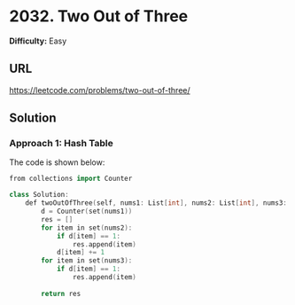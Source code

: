 # 2032. Two Out of Three
**Difficulty:** Easy

## URL

https://leetcode.com/problems/two-out-of-three/

## Solution

### Approach 1: Hash Table

The code is shown below:

```c++
from collections import Counter

class Solution:
    def twoOutOfThree(self, nums1: List[int], nums2: List[int], nums3: List[int]) -> List[int]:
        d = Counter(set(nums1))
        res = []
        for item in set(nums2):
            if d[item] == 1:
                res.append(item)
            d[item] += 1
        for item in set(nums3):
            if d[item] == 1:
                res.append(item)
                
        return res
```

